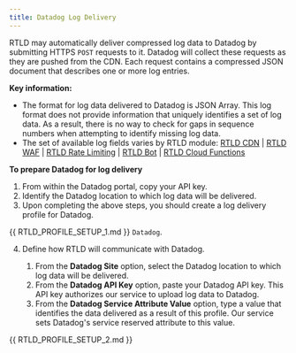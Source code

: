 ```yaml
---
title: Datadog Log Delivery
---
```


RTLD may automatically deliver compressed log data to Datadog by submitting HTTPS `POST` requests to it. Datadog will collect these requests as they are pushed from the CDN. Each request contains a compressed JSON document that describes one or more log entries.

**Key information:**

-   The format for log data delivered to Datadog is JSON Array. This log format does not provide information that uniquely identifies a set of log data. As a result, there is no way to check for gaps in sequence numbers when attempting to identify missing log data.
-   The set of available log fields varies by RTLD module: [RTLD CDN](/guides/logs/rtld/log_fields_rtld_cdn) | [RTLD WAF](/guides/logs/rtld/log_fields_rtld_waf) | [RTLD Rate Limiting](/guides/logs/rtld/log_fields_rtld_rate_limiting) | [RTLD Bot](/guides/logs/rtld/log_fields_rtld_bot_manager) | [RTLD Cloud Functions](/guides/logs/rtld/log_fields_rtld_cloud_functions)

**To prepare Datadog for log delivery**

1.  From within the Datadog portal, copy your API key.
2.  Identify the Datadog location to which log data will be delivered.
3.  Upon completing the above steps, you should create a log delivery profile for Datadog.

{{ RTLD_PROFILE_SETUP_1.md }} `Datadog`.

4.  Define how RTLD will communicate with Datadog.

    1.  From the **Datadog Site** option, select the Datadog location to which log data will be delivered.
    2.  From the **Datadog API Key** option, paste your Datadog API key. This API key authorizes our service to upload log data to Datadog.
    3.  From the **Datadog Service Attribute Value** option, type a value that identifies the data delivered as a result of this profile. Our service sets Datadog's service reserved attribute to this value.

{{ RTLD_PROFILE_SETUP_2.md }}
